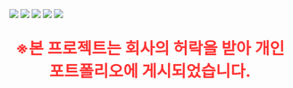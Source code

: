 <img src="/images/design_portfolio/5/image1.webp"/>
<img src="/images/design_portfolio/5/image2.webp"/>
<img src="/images/design_portfolio/5/image3.webp"/>
<img src="/images/design_portfolio/5/image4.webp"/>
<img src="/images/design_portfolio/5/image5.webp"/>

<div style="text-align: center; color: #ff3333; font-size: 1.8rem; font-weight: bold; padding: 1.8rem 0;">※본 프로젝트는 회사의 허락을 받아 개인 포트폴리오에 게시되었습니다.</div>